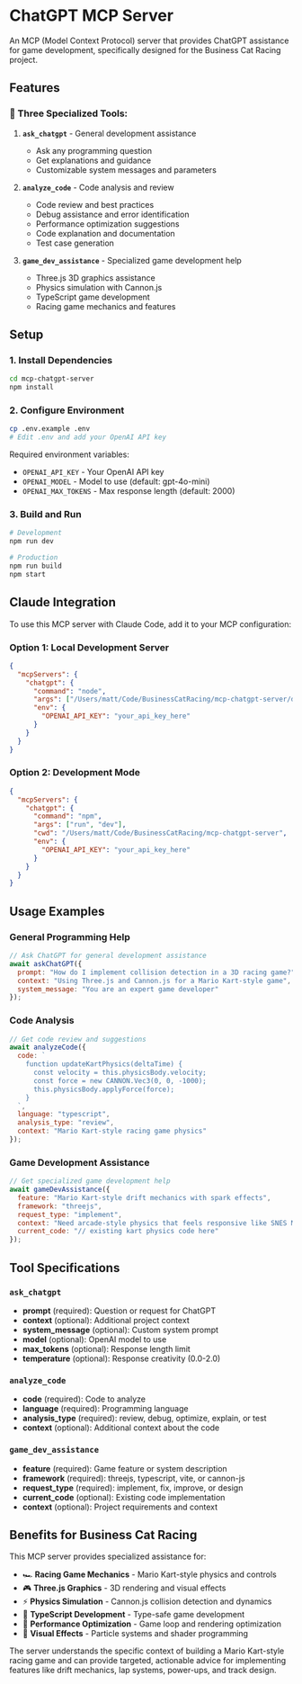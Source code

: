 # ChatGPT MCP Server

An MCP (Model Context Protocol) server that provides ChatGPT assistance for game development, specifically designed for the Business Cat Racing project.

## Features

### 🤖 Three Specialized Tools:

1. **`ask_chatgpt`** - General development assistance
   - Ask any programming question
   - Get explanations and guidance
   - Customizable system messages and parameters

2. **`analyze_code`** - Code analysis and review
   - Code review and best practices
   - Debug assistance and error identification
   - Performance optimization suggestions
   - Code explanation and documentation
   - Test case generation

3. **`game_dev_assistance`** - Specialized game development help
   - Three.js 3D graphics assistance
   - Physics simulation with Cannon.js
   - TypeScript game development
   - Racing game mechanics and features

## Setup

### 1. Install Dependencies
```bash
cd mcp-chatgpt-server
npm install
```

### 2. Configure Environment
```bash
cp .env.example .env
# Edit .env and add your OpenAI API key
```

Required environment variables:
- `OPENAI_API_KEY` - Your OpenAI API key
- `OPENAI_MODEL` - Model to use (default: gpt-4o-mini)
- `OPENAI_MAX_TOKENS` - Max response length (default: 2000)

### 3. Build and Run
```bash
# Development
npm run dev

# Production
npm run build
npm start
```

## Claude Integration

To use this MCP server with Claude Code, add it to your MCP configuration:

### Option 1: Local Development Server
```json
{
  "mcpServers": {
    "chatgpt": {
      "command": "node",
      "args": ["/Users/matt/Code/BusinessCatRacing/mcp-chatgpt-server/dist/index.js"],
      "env": {
        "OPENAI_API_KEY": "your_api_key_here"
      }
    }
  }
}
```

### Option 2: Development Mode
```json
{
  "mcpServers": {
    "chatgpt": {
      "command": "npm",
      "args": ["run", "dev"],
      "cwd": "/Users/matt/Code/BusinessCatRacing/mcp-chatgpt-server",
      "env": {
        "OPENAI_API_KEY": "your_api_key_here"
      }
    }
  }
}
```

## Usage Examples

### General Programming Help
```javascript
// Ask ChatGPT for general development assistance
await askChatGPT({
  prompt: "How do I implement collision detection in a 3D racing game?",
  context: "Using Three.js and Cannon.js for a Mario Kart-style game",
  system_message: "You are an expert game developer"
});
```

### Code Analysis
```javascript
// Get code review and suggestions
await analyzeCode({
  code: `
    function updateKartPhysics(deltaTime) {
      const velocity = this.physicsBody.velocity;
      const force = new CANNON.Vec3(0, 0, -1000);
      this.physicsBody.applyForce(force);
    }
  `,
  language: "typescript",
  analysis_type: "review",
  context: "Mario Kart-style racing game physics"
});
```

### Game Development Assistance
```javascript
// Get specialized game development help
await gameDevAssistance({
  feature: "Mario Kart-style drift mechanics with spark effects",
  framework: "threejs",
  request_type: "implement",
  context: "Need arcade-style physics that feels responsive like SNES Mario Kart",
  current_code: "// existing kart physics code here"
});
```

## Tool Specifications

### `ask_chatgpt`
- **prompt** (required): Question or request for ChatGPT
- **context** (optional): Additional project context
- **system_message** (optional): Custom system prompt
- **model** (optional): OpenAI model to use
- **max_tokens** (optional): Response length limit
- **temperature** (optional): Response creativity (0.0-2.0)

### `analyze_code`
- **code** (required): Code to analyze
- **language** (required): Programming language
- **analysis_type** (required): review, debug, optimize, explain, or test
- **context** (optional): Additional context about the code

### `game_dev_assistance`
- **feature** (required): Game feature or system description
- **framework** (required): threejs, typescript, vite, or cannon-js
- **request_type** (required): implement, fix, improve, or design
- **current_code** (optional): Existing code implementation
- **context** (optional): Project requirements and context

## Benefits for Business Cat Racing

This MCP server provides specialized assistance for:

- 🏎️ **Racing Game Mechanics** - Mario Kart-style physics and controls
- 🎮 **Three.js Graphics** - 3D rendering and visual effects
- ⚡ **Physics Simulation** - Cannon.js collision detection and dynamics
- 🔧 **TypeScript Development** - Type-safe game development
- 🚀 **Performance Optimization** - Game loop and rendering optimization
- 🎨 **Visual Effects** - Particle systems and shader programming

The server understands the specific context of building a Mario Kart-style racing game and can provide targeted, actionable advice for implementing features like drift mechanics, lap systems, power-ups, and track design.